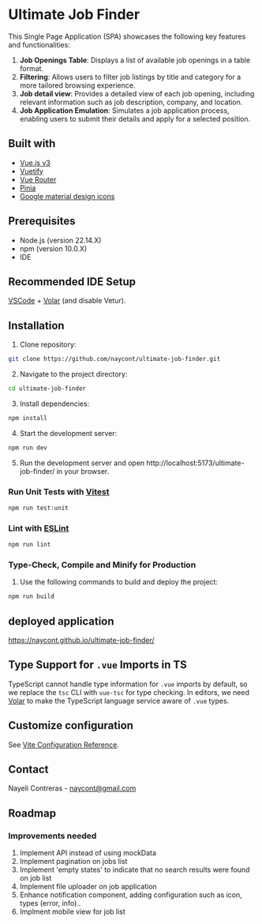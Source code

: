 # Ultimate Job Finder

This Single Page Application (SPA) showcases the following key features and functionalities:

1. **Job Openings Table**: Displays a list of available job openings in a table format.
2. **Filtering**: Allows users to filter job listings by title and category for a more tailored browsing experience.
3. **Job detail view**: Provides a detailed view of each job opening, including relevant information such as job description, company, and location.
4. **Job Application Emulation**: Simulates a job application process, enabling users to submit their details and apply for a selected position.

## Built with

- [Vue.js v3](https://vuejs.org/guide/introduction.html)
- [Vuetify](https://vuetifyjs.com/en/getting-started/installation/)
- [Vue Router](https://router.vuejs.org/guide/)
- [Pinia](https://pinia.vuejs.org/introduction.html)
- [Google material design icons](https://fonts.google.com/icons)

## Prerequisites

- Node.js (version 22.14.X)
- npm (version 10.0.X)
- IDE

## Recommended IDE Setup

[VSCode](https://code.visualstudio.com/) + [Volar](https://marketplace.visualstudio.com/items?itemName=Vue.volar) (and disable Vetur).

## Installation

1. Clone repository:

```sh
git clone https://github.com/naycont/ultimate-job-finder.git
```

2. Navigate to the project directory:

```sh
cd ultimate-job-finder
```

3. Install dependencies:

```sh
npm install
```

4. Start the development server:

```sh
npm run dev
```

5. Run the development server and open http://localhost:5173/ultimate-job-finder/ in your browser.

### Run Unit Tests with [Vitest](https://vitest.dev/)

```sh
npm run test:unit
```

### Lint with [ESLint](https://eslint.org/)

```sh
npm run lint
```

### Type-Check, Compile and Minify for Production

1. Use the following commands to build and deploy the project:

```sh
npm run build
```

## deployed application

https://naycont.github.io/ultimate-job-finder/

## Type Support for `.vue` Imports in TS

TypeScript cannot handle type information for `.vue` imports by default, so we replace the `tsc` CLI with `vue-tsc` for type checking. In editors, we need [Volar](https://marketplace.visualstudio.com/items?itemName=Vue.volar) to make the TypeScript language service aware of `.vue` types.

## Customize configuration

See [Vite Configuration Reference](https://vite.dev/config/).

## Contact

Nayeli Contreras - naycont@gmail.com

## Roadmap

### Improvements needed

1. Implement API instead of using mockData
2. Implement pagination on jobs list
3. Implement 'empty states' to indicate that no search results were found on job list
4. Implement file uploader on job application
5. Enhance notification component, adding configuration such as icon, types (error, info)..
6. Implment mobile view for job list
